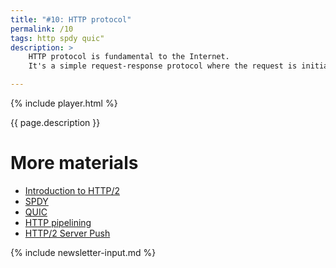```yaml
---
title: "#10: HTTP protocol"
permalink: /10
tags: http spdy quic"
description: >
    HTTP protocol is fundamental to the Internet.
    It's a simple request-response protocol where the request is initiated by the client, typically a web browser

---
```


{% include player.html %}

{{ page.description }}

# More materials

* [Introduction to HTTP/2](https://developers.google.com/web/fundamentals/performance/http2/)
* [SPDY](https://en.wikipedia.org/wiki/SPDY)
* [QUIC](https://en.wikipedia.org/wiki/QUIC)
* [HTTP pipelining](https://en.wikipedia.org/wiki/HTTP_pipelining)
* [HTTP/2 Server Push](https://en.wikipedia.org/wiki/HTTP/2_Server_Push)

{% include newsletter-input.md %}
